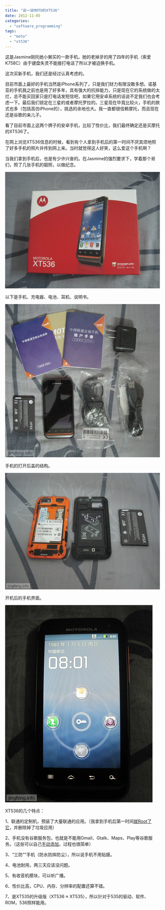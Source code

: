 ```yaml
---
title: "说一说MOTO的XT536"
date: 2012-11-05
categories: 
  - "software_programming"
tags: 
  - "moto"
  - "xt536"
---
```


这是Jasmine刚托她小舅买的一款手机，她的老掉牙的用了四年的手机（索爱K758C）由于键盘失灵不能接打电话了所以才被迫换手机。

这次买新手机，我们还是经过认真考虑的。

目前市面上最好的手机当然是iPhone系列了，只是我们财力有限没敢多想。诺基亚的手机我之前也是用了好多年，具有强大的抗摔能力，只是现在它的系统做的太烂，总不能买回家只是打电话发短信吧，如果它用安卓系统的话说不定我们也会考虑一下。最后我们锁定在三星的或者摩托罗拉的。三星现在毕竟比较火，手机的款式也多（包括高仿iPhone的），挑选的余地也大。我一直都很信赖摩托，而且现在还是谷歌的亲儿子。

看了目前市面上这两个牌子的安卓手机，比较了性价比，我们最终确定还是买摩托的XT536了。

在网上浏览XT536信息的时候，看到有个人拿到手机后的第一时间不厌其烦地照了好多手机的照片并传到网上来。当时就觉得这人好笑，这么爱这个手机啊？

当我们拿到手机后，也是有少许兴奋的。在Jasmine的强烈要求下，学着那个哥们，照了几张手机的靓照，以做纪念。

![MOTO XT536](images/8168506539_2db0910924_z.jpg)

以下是手机、充电器、电池、耳机、说明书。

![MOTO XT536](images/8168580867_fe938d2866_z.jpg)

手机的打开后盖的结构。

![MOTO XT536](images/8168507081_9345d78280_z.jpg)

开机后的手机界面。

![MOTO XT536](images/8168609378_43784a7237_z.jpg)

XT536的几个特点：

1、联通的定制机，预装了大量联通的应用。（我拿到手机后第一时间[就Root了它](http://www.jfsay.com/archives/645.html "MOTO XT536手机ROOT及安装谷歌服务包")，并删除掉了垃圾应用）

2、手机没有谷歌服务包，也就是不能用Gmail、Gtalk、Maps、Play等谷歌服务。（这些可以自己[手动添加](http://www.jfsay.com/archives/645.html "MOTO XT536手机ROOT及安装谷歌服务包")，过程也很简单）

3、“三防“”手机（防水防摔防尘），所以说手机不用贴膜。

4、电池耐用，两三天应该没问题。

5、有收音机模块，可以听广播。

6、性价比高，CPU、内存、分辨率的配置还算不错。

7、是XT535的升级版（XT536 ≈ XT535），所以针对于535的驱动、软件、ROM，536照样能用。
